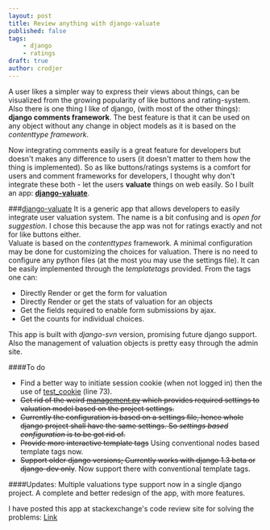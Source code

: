 ```yaml
---
layout: post
title: Review anything with django-valuate
published: false
tags:
    - django
    - ratings
draft: true
author: crodjer
---
```


A user likes a simpler way to express their views about things, can be visualized from the growing popularity of like buttons and rating-system.  
Also there is one thing I like of django, (with most of the other things): **django comments framework**. The best feature is that it can be used on any object without any change in object models as it is based on the *contenttype framework*.  

Now integrating comments easily is a great feature for developers but doesn't makes any difference to users (it doesn't matter to them how the thing is implemented). So as like buttons/ratings systems is a comfort for users and comment frameworks for developers, I thought why don't integrate these both - let the users **valuate** things on web easily. So I built an app: [**django-valuate**](http://django-valuate.googlecode.com).

###[django-valuate](http://django-valuate.googlecode.com/)
It is a generic app that allows developers to easily integrate user valuation system. The name is a bit confusing and is *open for suggestion*. I chose this because the app was not for ratings exactly and not for like buttons either.  
Valuate is based on the *contenttypes* framework. A minimal configuration may be done for customizing the choices for valuation. There is no need to configure any python files (at the most you may use the settings file). It can be easily implemented through the *templatetags* provided. From the tags one can:  

 - Directly Render or get the form for valuation
 - Directly Render or get the stats of valuation for an objects
 - Get the fields required to enable form submissions by ajax. 
 - Get the counts for individual choices. 

This app is built with *django-svn* version, promising future django support. Also the management of valuation objects is pretty easy through the admin site. 

####To do

 - Find a better way to initiate session cookie (when not logged in) then the use of [test_cookie](http://code.google.com/p/django-valuate/source/browse/valuate/forms.py) (line 73). 
 - <s>Get rid of the weird [management.py](http://code.google.com/p/django-valuate/source/browse/valuate/management.py) which provides required settings to valuation model based on the project settings.</s>
 - <s>Currently the configuration is based on a settings file, hence whole django project shall have the same settings. So *settings based configuration* is to be got rid of.</s>
 - <s>Provide more interactive template tags</s> Using conventional nodes based template tags now. 
 - <s>Support older django versions; Currently works with django 1.3 beta or django-dev only</s>. Now support there with conventional template tags.

####Updates: 
Multiple valuations type support now in a single django project. A complete and better redesign of the app, with more features.

I have posted this app at stackexchange's code review site for solving the problems: [Link](http://codereview.stackexchange.com/q/298/773)
